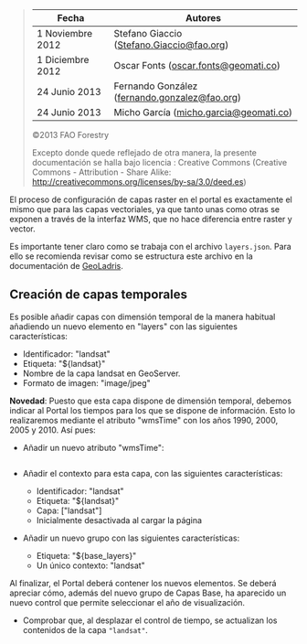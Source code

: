 > | Fecha            | Autores                                               |
> | -- | -- |
> | 1 Noviembre 2012 | Stefano Giaccio (Stefano.Giaccio@fao.org)     |
> | 1 Diciembre 2012 | Oscar Fonts (oscar.fonts@geomati.co)          |
> | 24 Junio 2013    | Fernando González (fernando.gonzalez@fao.org) |
> | 24 Junio 2013    | Micho García (micho.garcia@geomati.co) |
>
> ©2013 FAO Forestry
>
> Excepto donde quede reflejado de otra manera, la presente documentación
se halla bajo licencia : Creative Commons (Creative Commons -
Attribution - Share Alike:
<http://creativecommons.org/licenses/by-sa/3.0/deed.es>)


El proceso de configuración de capas raster en el portal es exactamente el mismo que para las capas vectoriales, ya que tanto unas como otras se exponen a través de la interfaz WMS, que no hace diferencia entre raster y vector.

Es importante tener claro como se trabaja con el archivo `layers.json`. Para ello se recomienda revisar como se estructura este archivo en la documentación de [GeoLadris](http://geoladris.readthedocs.io/es/latest/ref/layers-json/).

## Creación de capas temporales

Es posible añadir capas con dimensión temporal de la manera habitual
añadiendo un nuevo elemento en \"layers\" con las siguientes
características:

-   Identificador: \"landsat\"
-   Etiqueta: \"\${landsat}\"
-   Nombre de la capa landsat en GeoServer.
-   Formato de imagen: \"image/jpeg\"

**Novedad**: Puesto que esta capa dispone de dimensión temporal, debemos indicar al Portal los tiempos para los que se dispone de información. Esto lo realizaremos mediante el atributo \"wmsTime\" con los años 1990, 2000, 2005 y 2010. Así pues:

-   Añadir un nuevo atributo \"wmsTime\":

```\"1990-01-01T00:00:00.000Z,2000-01-01T00:00:00.000Z,2005-01-01T00:00:00.000Z,2010-01-01T00:00:00.000Z\"
```

-   Añadir el contexto para esta capa, con las siguientes características:
	-   Identificador: \"landsat\"
	-   Etiqueta: \"\${landsat}\"
	-   Capa: \[\"landsat\"\]
	-   Inicialmente desactivada al cargar la página

-   Añadir un nuevo grupo con las siguientes características:
	-   Etiqueta: \"\${base\_layers}\"
	-   Un único contexto: \"landsat\"

Al finalizar, el Portal deberá contener los nuevos elementos. Se deberá apreciar cómo, además del nuevo grupo de Capas Base, ha aparecido un nuevo control que permite seleccionar el año de visualización.

-   Comprobar que, al desplazar el control de tiempo, se actualizan los contenidos de la capa `"landsat"`.